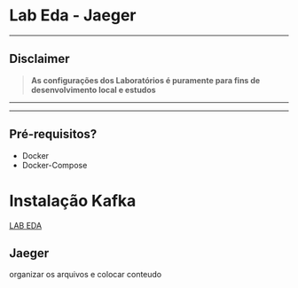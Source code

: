 # Lab Eda - Jaeger

---
## Disclaimer
> **As configurações dos Laboratórios é puramente para fins de desenvolvimento local e estudos**
> 

---

---


## Pré-requisitos?
* Docker
* Docker-Compose



# Instalação Kafka 

[LAB EDA](lab-eda//README.md)

## Jaeger

organizar os arquivos e colocar conteudo